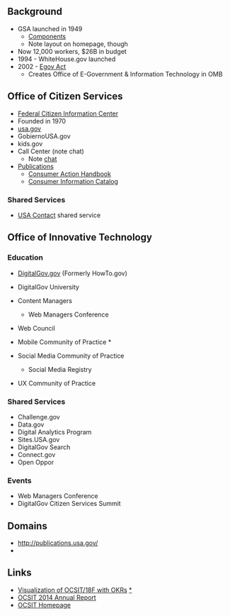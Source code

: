 

## Background 
* GSA launched in 1949 
  * [Components](http://gsa.gov/portal/content/104438)
  * Note layout on homepage, though
* Now 12,000 workers, $26B in budget
* 1994 - WhiteHouse.gov launched 
* 2002 - [Egov Act](https://en.wikipedia.org/wiki/E-Government_Act_of_2002)
  * Creates Office of E-Government & Information Technology in OMB



## Office of Citizen Services

* [Federal Citizen Information Center](https://en.wikipedia.org/wiki/Federal_Citizen_Information_Center)
 * Founded in 1970
 * [usa.gov]()
 * GobiernoUSA.gov
 * kids.gov 
 * Call Center (note chat) 
   * Note [chat]( www.usa.gov/chat)
 * [Publications](http://publications.usa.gov/) 
   * [Consumer Action Handbook](http://publications.usa.gov/USAPubs.php?PubID=5131)
   * [Consumer Information Catalog](http://publications.usa.gov/USAPubs.php?PubID=9801&PHPSESSID=umsgp6sq4n815r2ts40ut3sav2)
 
### Shared Services
   * [USA Contact](http://www.gsa.gov/portal/content/105215) shared service


## Office of Innovative Technology 

### Education
* [DigitalGov.gov](http://www.digitalgov.gov/) (Formerly HowTo.gov)
* DigitalGov University 


* Content Managers
  * Web Managers Conference
* Web Council 

* Mobile Community of Practice
  * 
* Social Media Community of Practice
  * Social Media Registry
* UX Community of Practice




### Shared Services
* Challenge.gov
* Data.gov 
* Digital Analytics Program 
* Sites.USA.gov 
* DigitalGov Search
* Connect.gov
* Open Oppor

### Events 
* Web Managers Conference
* DigitalGov Citizen Services Summit

## Domains
* http://publications.usa.gov/
* 


## Links 
* [Visualization of OCSIT/18F with OKRs](https://18f.slack.com/files/gray/F06KVF031/ocsit-18f-breakdown.jpg) [*](https://cloud.githubusercontent.com/assets/633088/8336536/46c88c86-1a73-11e5-85b2-5098c08f0151.jpg)
* [OCSIT 2014 Annual Report](http://gsa.gov/portal/mediaId/206199/fileName/FY14_OCSIT_Annual_Report_Final.action)
* [OCSIT Homepage](http://gsa.gov/portal/category/25729)
